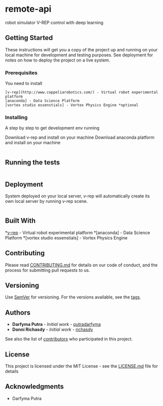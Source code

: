 # remote-api
robot simulator V-REP control with deep learning

## Getting Started

These instructions will get you a copy of the project up and running on your local machine for development and testing purposes. See deployment for notes on how to deploy the project on a live system.

### Prerequisites

You need to install

```
[v-rep](http://www.coppeliarobotics.com/) - Virtual robot experimental platform
[anaconda] - Data Science Platform
[vortex studio essenstials] - Vortex Physics Engine *optional
```

### Installing

A step by step to get development env running

Download v-rep and install on your machine
Download anaconda platform and install on your machine

```sh

```

## Running the tests

```sh

```

## Deployment

System deployed on your local server, v-rep will automatically create its own local server by running v-rep scene.

```sh

```

## Built With

*[v-rep](http://www.coppeliarobotics.com/) - Virtual robot experimental platform
*[anaconda] - Data Science Platform
*[vortex studio essenstials] - Vortex Physics Engine

## Contributing

Please read [CONTRIBUTING.md](CONTRIBUTING.md) for details on our code of conduct, and the process for submitting pull requests to us.

## Versioning

Use [SemVer](http://semver.org/) for versioning. For the versions available, see the [tags](https://github.com/putradarfyma/remote-api/tags). 

## Authors

* **Darfyma Putra** - *Initial work* - [putradarfyma](https://github.com/putradarfyma)
* **Donni Richasdy** - *Initial work* - [richasdy](https://github.com/richasdy)


See also the list of [contributors](https://github.com/putradarfyma) who participated in this project.

## License

This project is licensed under the MIT License - see the [LICENSE.md](LICENSE.md) file for details

## Acknowledgments

* Darfyma Putra